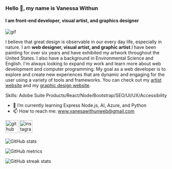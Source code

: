 ### Hello 👋, my name is Vanessa Withun
#### I am front-end developer, visual artist, and graphics designer
![gif]([https://cdn.myportfolio.com/09ab80af-6638-485d-9a0e-fc8b193a105a/8b2bbe0e-b808-47ba-8677-7ebc4ccee356_rw_600.gif?h=0943a31c35970512f12de23c12d8d797](https://media1.giphy.com/media/Kov8szTSbjl0kKkaZ4/giphy.gif))

I believe that great design is observable in our every day life, especially in nature. I am **web designer, visual artist, and graphic artist**.I have been painting for over six years and have exhibited my artwork throughout the United States. I also have a background in Environmental Science and English. I'm always looking to expand my work and learn more about web development and computer programming. My goal as a web developer is to explore and create new experiences that are dynamic and engaging for the user using a variety of tools and frameworks. You can check out my [artist website](https://vanessawithun.com/) and my [graphic design website](https://vanessa555withun.myportfolio.com/).


Skills:  Adobe Suite Products/React/Node/Bootstrap/SEO/UI/UX/Accessibility



- 🌱 I’m currently learning Express Node.js, AI, Azure, and Python
- 📫 How to reach me: www.vanesawithunweb@gmail.com 


[<img src='https://cdn.jsdelivr.net/npm/simple-icons@3.0.1/icons/github.svg' alt='github' height='40'>](https://github.com/iNeso1984)  [<img src='https://cdn.jsdelivr.net/npm/simple-icons@3.0.1/icons/instagram.svg' alt='instagram' height='40'>](https://www.instagram.com/vanessa_withun_art/)  

![GitHub stats](https://github-readme-stats.vercel.app/api?username=iNeso1984&show_icons=true)  

![GitHub metrics](https://metrics.lecoq.io/iNeso1984)  

![GitHub streak stats](https://github-readme-streak-stats.herokuapp.com/?user=iNeso1984)  


